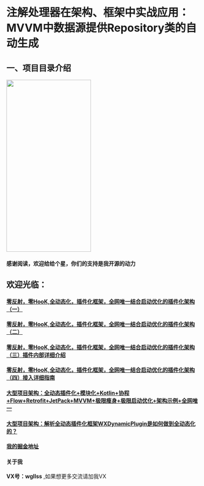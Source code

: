 # 注解处理器在架构、框架中实战应用：MVVM中数据源提供Repository类的自动生成
## 一、项目目录介绍
<img src="https://gitee.com/wgllss888/Kotlin_KAPT/raw/master/pic/intr.jpg" width="220" height="448"/>






#### 感谢阅读，欢迎给给个星，你们的支持是我开源的动力
## 欢迎光临：  
#### [零反射，零HooK,全动态化，插件化框架，全网唯一结合启动优化的插件化架构（一）](https://juejin.cn/post/7347994218235363382)
#### [零反射，零HooK,全动态化，插件化框架，全网唯一结合启动优化的插件化架构（二）](https://juejin.cn/post/7367676494976532490)
#### [零反射，零HooK,全动态化，插件化框架，全网唯一结合启动优化的插件化架构（三）插件内部详细介绍](https://juejin.cn/post/7368397264026370083)    
#### [零反射，零HooK,全动态化，插件化框架，全网唯一结合启动优化的插件化架构（四）接入详细指南](https://juejin.cn/post/7372393698230550565)
#### [大型项目架构：全动态插件化+模块化+Kotlin+协程+Flow+Retrofit+JetPack+MVVM+极限瘦身+极限启动优化+架构示例+全网唯一](https://juejin.cn/post/7381787510071934985)
####  [大型项目架构：解析全动态插件化框架WXDynamicPlugin是如何做到全动态化的？](https://juejin.cn/post/7388891131037777929)

#### **[我的掘金地址](https://juejin.cn/user/356661835082573)**     

#### 关于我
**VX号：wgllss**  ,如果想更多交流请加我VX
